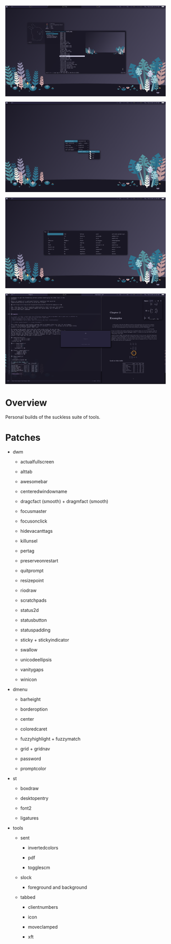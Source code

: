 ![](pic-main.png)

![](pic-menu.png)

![](pic-run.png)

![](pic-work.png)


Overview
========

Personal builds of the suckless suite of tools.


Patches
=======

* dwm

  * actualfullscreen

  * alttab

  * awesomebar

  * centeredwindowname

  * dragcfact (smooth) + dragmfact (smooth)

  * focusmaster

  * focusonclick

  * hidevacanttags

  * killunsel

  * pertag

  * preserveonrestart

  * quitprompt

  * resizepoint

  * riodraw

  * scratchpads

  * status2d

  * statusbutton

  * statuspadding

  * sticky + stickyindicator

  * swallow

  * unicodeellipsis

  * vanitygaps

  * winicon

* dmenu

  * barheight

  * borderoption

  * center

  * coloredcaret

  * fuzzyhighlight + fuzzymatch

  * grid + gridnav

  * password

  * promptcolor

* st

  * boxdraw

  * desktopentry

  * font2

  * ligatures


* tools

  * sent

    * invertedcolors

    * pdf

    * togglescm


  * slock

    * foreground and background

  * tabbed

    * clientnumbers

    * icon

    * moveclamped

    * xft
